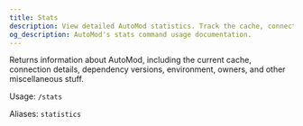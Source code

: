 ```yaml
---
title: Stats
description: View detailed AutoMod statistics. Track the cache, connections, details, and dependancies.
og_description: AutoMod's stats command usage documentation.
---
```


Returns information about AutoMod, including the current cache, connection details, dependency versions, environment, owners, and other miscellaneous stuff.

Usage: `/stats`

Aliases: `statistics`
